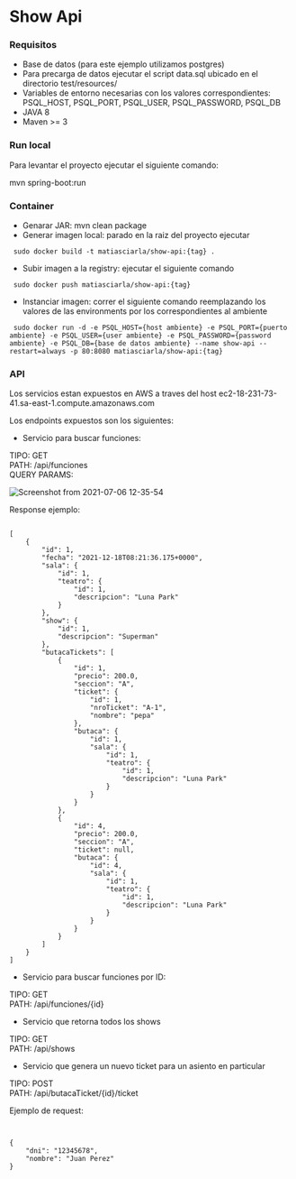 # Show Api


### Requisitos

- Base de datos (para este ejemplo utilizamos postgres)
- Para precarga de datos ejecutar el script data.sql ubicado en el directorio test/resources/
- Variables de entorno necesarias con los valores correspondientes: PSQL_HOST, PSQL_PORT, PSQL_USER, PSQL_PASSWORD, PSQL_DB
- JAVA 8
- Maven >= 3


### Run local

Para levantar el proyecto ejecutar el siguiente comando:

mvn spring-boot:run

### Container

- Genarar JAR: mvn clean package
- Generar imagen local: parado en la raiz del proyecto ejecutar <br>
<pre><code> sudo docker build -t matiasciarla/show-api:{tag} . </pre></code>
- Subir imagen a la registry: ejecutar el siguiente comando <br>
<pre><code> sudo docker push matiasciarla/show-api:{tag} </pre></code>
- Instanciar imagen: correr el siguiente comando reemplazando los valores de las environments por los correspondientes al ambiente <br>
<pre><code> sudo docker run -d -e PSQL_HOST={host ambiente} -e PSQL_PORT={puerto ambiente} -e PSQL_USER={user ambiente} -e PSQL_PASSWORD={password ambiente} -e PSQL_DB={base de datos ambiente} --name show-api --restart=always -p 80:8080 matiasciarla/show-api:{tag} </pre></code>


### API

Los servicios estan expuestos en AWS a traves del host ec2-18-231-73-41.sa-east-1.compute.amazonaws.com

Los endpoints expuestos son los siguientes:

- Servicio para buscar funciones:

TIPO: GET <br>
PATH: /api/funciones <br>
QUERY PARAMS: 

![Screenshot from 2021-07-06 12-35-54](https://user-images.githubusercontent.com/5760749/124628350-c3e43a00-de56-11eb-8ad2-89b0813fcc9e.png)

Response ejemplo:
<pre><code>
[
    {
        "id": 1,
        "fecha": "2021-12-18T08:21:36.175+0000",
        "sala": {
            "id": 1,
            "teatro": {
                "id": 1,
                "descripcion": "Luna Park"
            }
        },
        "show": {
            "id": 1,
            "descripcion": "Superman"
        },
        "butacaTickets": [
            {
                "id": 1,
                "precio": 200.0,
                "seccion": "A",
                "ticket": {
                    "id": 1,
                    "nroTicket": "A-1",
                    "nombre": "pepa"
                },
                "butaca": {
                    "id": 1,
                    "sala": {
                        "id": 1,
                        "teatro": {
                            "id": 1,
                            "descripcion": "Luna Park"
                        }
                    }
                }
            },
            {
                "id": 4,
                "precio": 200.0,
                "seccion": "A",
                "ticket": null,
                "butaca": {
                    "id": 4,
                    "sala": {
                        "id": 1,
                        "teatro": {
                            "id": 1,
                            "descripcion": "Luna Park"
                        }
                    }
                }
            }
        ]
    }
]</pre></code>

- Servicio para buscar funciones por ID:

TIPO: GET <br>
PATH: /api/funciones/{id} <br>

- Servicio que retorna todos los shows

TIPO: GET <br>
PATH: /api/shows <br>

- Servicio que genera un nuevo ticket para un asiento en particular

TIPO: POST <br>
PATH: /api/butacaTicket/{id}/ticket <br>

Ejemplo de request:

<pre><code> 

{
    "dni": "12345678",
    "nombre": "Juan Perez"
}

</pre></code> 

